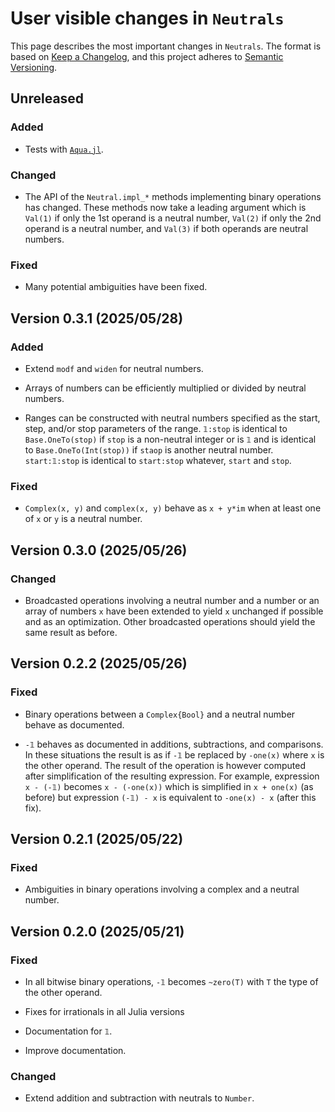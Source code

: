 # User visible changes in `Neutrals`

This page describes the most important changes in `Neutrals`. The format is based on [Keep
a Changelog](https://keepachangelog.com/en/1.1.0/), and this project adheres to [Semantic
Versioning](https://semver.org).

## Unreleased

### Added

- Tests with [`Aqua.jl`](https://github.com/JuliaTesting/Aqua.jl).

### Changed

- The API of the `Neutral.impl_*` methods implementing binary operations has changed.
  These methods now take a leading argument which is `Val(1)` if only the 1st operand is a
  neutral number, `Val(2)` if only the 2nd operand is a neutral number, and `Val(3)` if
  both operands are neutral numbers.

### Fixed

- Many potential ambiguities have been fixed.


## Version 0.3.1 (2025/05/28)

### Added

- Extend `modf` and `widen` for neutral numbers.

- Arrays of numbers can be efficiently multiplied or divided by neutral numbers.

- Ranges can be constructed with neutral numbers specified as the start, step, and/or stop
  parameters of the range. `𝟙:stop` is identical to `Base.OneTo(stop)` if `stop` is a
  non-neutral integer or is `𝟙` and is identical to `Base.OneTo(Int(stop))` if `staop` is
  another neutral number. `start:𝟙:stop` is identical to `start:stop` whatever, `start` and
  `stop`.

### Fixed

- `Complex(x, y)` and `complex(x, y)` behave as `x + y*im` when at least one of `x` or `y`
  is a neutral number.


## Version 0.3.0 (2025/05/26)

### Changed

- Broadcasted operations involving a neutral number and a number or an array of numbers `x`
  have been extended to yield `x` unchanged if possible and as an optimization. Other
  broadcasted operations should yield the same result as before.


## Version 0.2.2 (2025/05/26)

### Fixed

- Binary operations between a `Complex{Bool}` and a neutral number behave as documented.

- `-𝟙` behaves as documented in additions, subtractions, and comparisons. In these
  situations the result is as if `-𝟙` be replaced by `-one(x)` where `x` is the other
  operand. The result of the operation is however computed after simplification of the
  resulting expression. For example, expression `x - (-𝟙)` becomes `x - (-one(x))` which
  is simplified in `x + one(x)` (as before) but expression `(-𝟙) - x` is equivalent to
  `-one(x) - x` (after this fix).


## Version 0.2.1 (2025/05/22)

### Fixed

- Ambiguities in binary operations involving a complex and a neutral number.


## Version 0.2.0 (2025/05/21)

### Fixed

- In all bitwise binary operations, `-𝟙` becomes `~zero(T)` with `T` the type of the other
  operand.

- Fixes for irrationals in all Julia versions

- Documentation for `𝟙`.

- Improve documentation.

### Changed

- Extend addition and subtraction with neutrals to `Number`.
